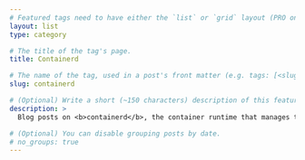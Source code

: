 ```yaml
---
# Featured tags need to have either the `list` or `grid` layout (PRO only).
layout: list
type: category

# The title of the tag's page.
title: Containerd

# The name of the tag, used in a post's front matter (e.g. tags: [<slug>]).
slug: containerd

# (Optional) Write a short (~150 characters) description of this featured tag.
description: >
  Blog posts on <b>containerd</b>, the container runtime that manages the lifecycle of a container.

# (Optional) You can disable grouping posts by date.
# no_groups: true
---
```


